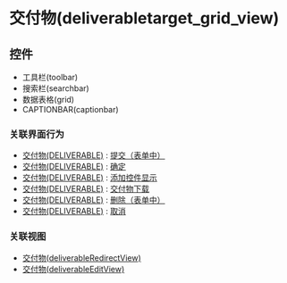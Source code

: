 # 交付物(deliverabletarget_grid_view)  <!-- {docsify-ignore-all} -->




<el-skeleton style="width:60%">
	<template #template>
		<div style="padding-bottom: 5px;">
			<div style="height:40px;display: flex;align-items: center;justify-content: space-between;">
				<el-tooltip content="页面标题">
					<el-skeleton-item variant="text" style="height:40px;"></el-skeleton-item>
				</el-tooltip>
				<el-tooltip content="搜索栏">
				    <el-skeleton-item variant="text" style="margin-left: 10px;height:40px;width:300px;"></el-skeleton-item>
				</el-tooltip>
				<el-skeleton style="width:250px;">
					<template #template>
						<el-tooltip content="工具栏">
							<div style="display: flex;align-items: center;justify-content:end">
								<el-skeleton-item variant="text" style="margin-left: 10px;height:40px;width:80px"></el-skeleton-item>
								<el-skeleton-item variant="text" style="margin-left: 10px;height:40px;width:80px"></el-skeleton-item>
								<el-skeleton-item variant="text" style="margin-left: 10px;height:40px;width:80px"></el-skeleton-item>
							</div>
						</el-tooltip>
					</template>
				</el-skeleton>
			</div>
		</div>
		<el-tooltip content="数据表格">
			<el-skeleton-item variant="p" style="height:300px"></el-skeleton-item>
		</el-tooltip>
	</template>
</el-skeleton>


## 控件
  * 工具栏(toolbar)
  * 搜索栏(searchbar)
  * 数据表格(grid)
  * CAPTIONBAR(captionbar)


### 关联界面行为
  * [交付物(DELIVERABLE)](module/Base/Deliverable) : [提交（表单中）](module/Base/Deliverable#界面行为)
  * [交付物(DELIVERABLE)](module/Base/Deliverable) : [确定](module/Base/Deliverable#界面行为)
  * [交付物(DELIVERABLE)](module/Base/Deliverable) : [添加控件显示](module/Base/Deliverable#界面行为)
  * [交付物(DELIVERABLE)](module/Base/Deliverable) : [交付物下载](module/Base/Deliverable#界面行为)
  * [交付物(DELIVERABLE)](module/Base/Deliverable) : [删除（表单中）](module/Base/Deliverable#界面行为)
  * [交付物(DELIVERABLE)](module/Base/Deliverable) : [取消](module/Base/Deliverable#界面行为)

### 关联视图
  * [交付物(deliverableRedirectView)](app/view/deliverableRedirectView)
  * [交付物(deliverableEditView)](app/view/deliverableEditView)

<script>
 const { createApp } = Vue
  createApp({
    data() {
      return {
        message: '!'
      }
    }
  }).use(ElementPlus).mount('#app')
</script>